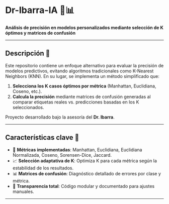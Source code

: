 # Dr-Ibarra-IA 🧠📊

**Análisis de precisión en modelos personalizados mediante selección de K óptimos y matrices de confusión**

---

## Descripción 📄
Este repositorio contiene un enfoque alternativo para evaluar la precisión de modelos predictivos, evitando algoritmos tradicionales como K-Nearest Neighbors (KNN). En su lugar, se implementa un método simplificado que:
1. **Selecciona los K casos óptimos por métrica** (Manhattan, Euclidiana, Coseno, etc.).
2. **Calcula la precisión** mediante matrices de confusión generadas al comparar etiquetas reales vs. predicciones basadas en los K seleccionados.

Proyecto desarrollado bajo la asesoría del **Dr. Ibarra**.

---

## Características clave 🔑
- 🎯 **Métricas implementadas**: Manhattan, Euclidiana, Euclidiana Normalizada, Coseno, Sorensen-Dice, Jaccard.
- 📈 **Selección adaptativa de K**: Optimiza K para cada métrica según la estabilidad de los resultados.
- 📊 **Matrices de confusión**: Diagnóstico detallado de errores por clase y métrica.
- 🧩 **Transparencia total**: Código modular y documentado para ajustes manuales.

---
